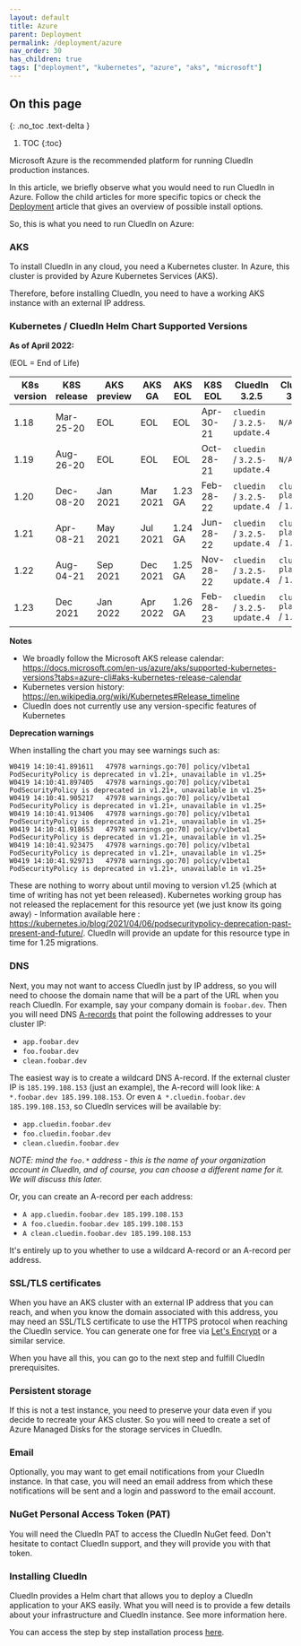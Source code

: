 ```yaml
---
layout: default
title: Azure
parent: Deployment
permalink: /deployment/azure
nav_order: 30
has_children: true
tags: ["deployment", "kubernetes", "azure", "aks", "microsoft"]
---
```


## On this page
{: .no_toc .text-delta }
1. TOC
{:toc}

Microsoft Azure is the recommended platform for running CluedIn production instances.

In this article, we briefly observe what you would need to run CluedIn in Azure. Follow the child articles for more specific topics or check the [Deployment](../deployment) article that gives an overview of possible install options.

So, this is what you need to run CluedIn on Azure:

### AKS

To install CluedIn in any cloud, you need a Kubernetes cluster. In Azure, this cluster is provided by Azure Kubernetes Services (AKS).

Therefore, before installing CluedIn, you need to have a working AKS instance with an external IP address.

### Kubernetes / CluedIn Helm Chart Supported Versions

**As of April 2022:**

(EOL = End of Life)

| **K8s version** | **K8S release** | **AKS preview** | **AKS GA**  | **AKS EOL** | **K8S EOL** | **CluedIn 3.2.5** | **CluedIn 3.3.0**
|------|-----------|----------|----------|---------|--|------------------------------|------------------------------|
| 1.18 | Mar-25-20 | EOL      | EOL      | EOL     | Apr-30-21 | `cluedin` / `3.2.5-update.4` | `N/A`                        |
| 1.19 | Aug-26-20 | EOL      | EOL      | EOL     | Oct-28-21 | `cluedin` / `3.2.5-update.4` | `N/A`                        |
| 1.20 | Dec-08-20 | Jan 2021 | Mar 2021 | 1.23 GA | Feb-28-22 | `cluedin` / `3.2.5-update.4` | `cluedin-platform` / `1.0.2` |
| 1.21 | Apr-08-21 | May 2021 | Jul 2021 | 1.24 GA | Jun-28-22 | `cluedin` / `3.2.5-update.4` | `cluedin-platform` / `1.0.2` |
| 1.22 | Aug-04-21 | Sep 2021 | Dec 2021 | 1.25 GA | Nov-28-22 | `cluedin` / `3.2.5-update.4` | `cluedin-platform` / `1.0.2` |
| 1.23 | Dec 2021  | Jan 2022 | Apr 2022 | 1.26 GA | Feb-28-23 | `cluedin` / `3.2.5-update.4` | `cluedin-platform` / `1.0.2` |

**Notes**
*  We broadly follow the Microsoft AKS release calendar: https://docs.microsoft.com/en-us/azure/aks/supported-kubernetes-versions?tabs=azure-cli#aks-kubernetes-release-calendar
* Kubernetes version history: https://en.wikipedia.org/wiki/Kubernetes#Release_timeline
* CluedIn does not currently use any version-specific features of Kubernetes


**Deprecation warnings**

When installing the chart you may see warnings such as:
```
W0419 14:10:41.891611   47978 warnings.go:70] policy/v1beta1 PodSecurityPolicy is deprecated in v1.21+, unavailable in v1.25+
W0419 14:10:41.897405   47978 warnings.go:70] policy/v1beta1 PodSecurityPolicy is deprecated in v1.21+, unavailable in v1.25+
W0419 14:10:41.905217   47978 warnings.go:70] policy/v1beta1 PodSecurityPolicy is deprecated in v1.21+, unavailable in v1.25+
W0419 14:10:41.913406   47978 warnings.go:70] policy/v1beta1 PodSecurityPolicy is deprecated in v1.21+, unavailable in v1.25+
W0419 14:10:41.918653   47978 warnings.go:70] policy/v1beta1 PodSecurityPolicy is deprecated in v1.21+, unavailable in v1.25+
W0419 14:10:41.923475   47978 warnings.go:70] policy/v1beta1 PodSecurityPolicy is deprecated in v1.21+, unavailable in v1.25+
W0419 14:10:41.929713   47978 warnings.go:70] policy/v1beta1 PodSecurityPolicy is deprecated in v1.21+, unavailable in v1.25+
```

These are nothing to worry about until moving to version v1.25 (which at time of writing has not yet been released). Kubernetes working group has not released the replacement for this resource yet (we just know its going away) - Information available here : https://kubernetes.io/blog/2021/04/06/podsecuritypolicy-deprecation-past-present-and-future/. CluedIn will provide an update for this resource type in time for 1.25 migrations.

### DNS

Next, you may not want to access CluedIn just by IP address, so you will need to choose the domain name that will be a part of the URL when you reach CluedIn.
For example, say your company domain is `foobar.dev`. Then you will need DNS [A-records](https://en.wikipedia.org/wiki/List_of_DNS_record_types) that point the following addresses to your cluster IP:

- `app.foobar.dev`
- `foo.foobar.dev`
- `clean.foobar.dev`

The easiest way is to create a wildcard DNS A-record. If the external cluster IP is `185.199.108.153` (just an example), the A-record will look like: `A *.foobar.dev 185.199.108.153`.
Or even `A *.cluedin.foobar.dev 185.199.108.153`, so CluedIn services will be available by:

- `app.cluedin.foobar.dev`
- `foo.cluedin.foobar.dev`
- `clean.cluedin.foobar.dev`

*NOTE: mind the `foo.*` address - this is the name of your organization account in CluedIn, and of course, you can choose a different name for it. We will discuss this later.*

Or, you can create an A-record per each address:

- `A app.cluedin.foobar.dev 185.199.108.153`
- `A foo.cluedin.foobar.dev 185.199.108.153`
- `A clean.cluedin.foobar.dev 185.199.108.153`

It's entirely up to you whether to use a wildcard A-record or an A-record per address.

### SSL/TLS certificates

When you have an AKS cluster with an external IP address that you can reach, and when you know the domain associated with this address, you may need an SSL/TLS certificate to use the HTTPS protocol when reaching the CluedIn service. You can generate one for free via [Let's Encrypt](https://letsencrypt.org/) or a similar service.

When you have all this, you can go to the next step and fulfill CluedIn prerequisites.

### Persistent storage

If this is not a test instance, you need to preserve your data even if you decide to recreate your AKS cluster. So you will need to create a set of Azure Managed Disks for the storage services in CluedIn.

### Email

Optionally, you may want to get email notifications from your CluedIn instance. In that case, you will need an email address from which these notifications will be sent and a login and password to the email account.

### NuGet Personal Access Token (PAT)

You will need the CluedIn PAT to access the CluedIn NuGet feed. Don't hesitate to contact CluedIn support, and they will provide you with that token.

### Installing CluedIn

CluedIn provides a Helm chart that allows you to deploy a CluedIn application to your AKS easily. What you will need is to provide a few details about your infrastructure and CluedIn instance. See more information here.

You can access the step by step installation process [here](/deployment/azure/setup).